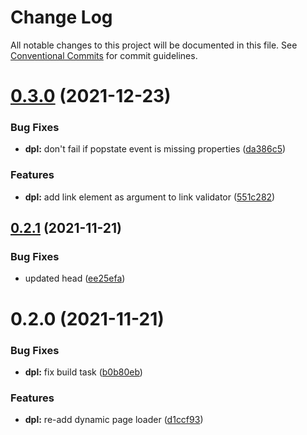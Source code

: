 # Change Log

All notable changes to this project will be documented in this file.
See [Conventional Commits](https://conventionalcommits.org) for commit guidelines.

# [0.3.0](https://github.com/joinbox/ui-components/compare/@joinbox/dynamicpageloader@0.2.1...@joinbox/dynamicpageloader@0.3.0) (2021-12-23)


### Bug Fixes

* **dpl:** don't fail if popstate event is missing properties ([da386c5](https://github.com/joinbox/ui-components/commit/da386c56cecb63e669b17e73902348dc7e1825dd))


### Features

* **dpl:** add link element as argument to link validator ([551c282](https://github.com/joinbox/ui-components/commit/551c282b35cf303ccd140d8422526dbf548d1dc9))





## [0.2.1](https://github.com/joinbox/ui-components/compare/@joinbox/dynamicpageloader@0.2.0...@joinbox/dynamicpageloader@0.2.1) (2021-11-21)


### Bug Fixes

* updated head ([ee25efa](https://github.com/joinbox/ui-components/commit/ee25efab9eadddd99664b14405337a49836326b9))





# 0.2.0 (2021-11-21)


### Bug Fixes

* **dpl:** fix build task ([b0b80eb](https://github.com/joinbox/ui-components/commit/b0b80ebb9e5e38a49c60843160d697843b235d04))


### Features

* **dpl:** re-add dynamic page loader ([d1ccf93](https://github.com/joinbox/ui-components/commit/d1ccf938cdc81d675bd98af81afbde714b0072e6))

